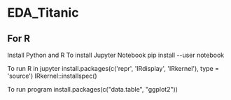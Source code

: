 # EDA_Titanic

## For R

Install Python and R
To install Jupyter Notebook
  pip install --user notebook

To run R in jupyter
  install.packages(c('repr', 'IRdisplay', 'IRkernel'), type = 'source')
  IRkernel::installspec()

To run program
  install.packages(c("data.table", "ggplot2"))
